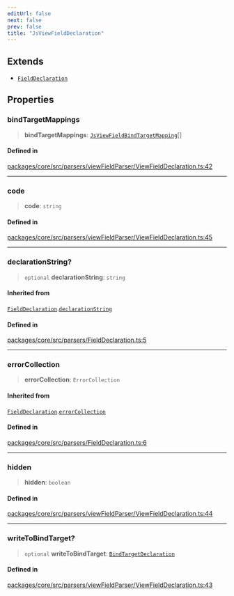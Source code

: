 ```yaml
---
editUrl: false
next: false
prev: false
title: "JsViewFieldDeclaration"
---
```


## Extends

- [`FieldDeclaration`](/obsidian-meta-bind-plugin-docs/api/interfaces/fielddeclaration/)

## Properties

### bindTargetMappings

> **bindTargetMappings**: [`JsViewFieldBindTargetMapping`](/obsidian-meta-bind-plugin-docs/api/interfaces/jsviewfieldbindtargetmapping/)[]

#### Defined in

[packages/core/src/parsers/viewFieldParser/ViewFieldDeclaration.ts:42](https://github.com/mProjectsCode/obsidian-meta-bind-plugin/blob/f797e384bc51b3b69ee936c1c8f585862087d6d3/packages/core/src/parsers/viewFieldParser/ViewFieldDeclaration.ts#L42)

***

### code

> **code**: `string`

#### Defined in

[packages/core/src/parsers/viewFieldParser/ViewFieldDeclaration.ts:45](https://github.com/mProjectsCode/obsidian-meta-bind-plugin/blob/f797e384bc51b3b69ee936c1c8f585862087d6d3/packages/core/src/parsers/viewFieldParser/ViewFieldDeclaration.ts#L45)

***

### declarationString?

> `optional` **declarationString**: `string`

#### Inherited from

[`FieldDeclaration`](/obsidian-meta-bind-plugin-docs/api/interfaces/fielddeclaration/).[`declarationString`](/obsidian-meta-bind-plugin-docs/api/interfaces/fielddeclaration/#declarationstring)

#### Defined in

[packages/core/src/parsers/FieldDeclaration.ts:5](https://github.com/mProjectsCode/obsidian-meta-bind-plugin/blob/f797e384bc51b3b69ee936c1c8f585862087d6d3/packages/core/src/parsers/FieldDeclaration.ts#L5)

***

### errorCollection

> **errorCollection**: `ErrorCollection`

#### Inherited from

[`FieldDeclaration`](/obsidian-meta-bind-plugin-docs/api/interfaces/fielddeclaration/).[`errorCollection`](/obsidian-meta-bind-plugin-docs/api/interfaces/fielddeclaration/#errorcollection)

#### Defined in

[packages/core/src/parsers/FieldDeclaration.ts:6](https://github.com/mProjectsCode/obsidian-meta-bind-plugin/blob/f797e384bc51b3b69ee936c1c8f585862087d6d3/packages/core/src/parsers/FieldDeclaration.ts#L6)

***

### hidden

> **hidden**: `boolean`

#### Defined in

[packages/core/src/parsers/viewFieldParser/ViewFieldDeclaration.ts:44](https://github.com/mProjectsCode/obsidian-meta-bind-plugin/blob/f797e384bc51b3b69ee936c1c8f585862087d6d3/packages/core/src/parsers/viewFieldParser/ViewFieldDeclaration.ts#L44)

***

### writeToBindTarget?

> `optional` **writeToBindTarget**: [`BindTargetDeclaration`](/obsidian-meta-bind-plugin-docs/api/interfaces/bindtargetdeclaration/)

#### Defined in

[packages/core/src/parsers/viewFieldParser/ViewFieldDeclaration.ts:43](https://github.com/mProjectsCode/obsidian-meta-bind-plugin/blob/f797e384bc51b3b69ee936c1c8f585862087d6d3/packages/core/src/parsers/viewFieldParser/ViewFieldDeclaration.ts#L43)
